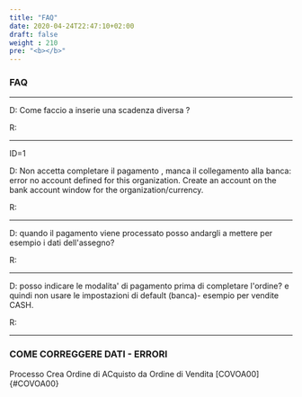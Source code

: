 ```yaml
---
title: "FAQ"
date: 2020-04-24T22:47:10+02:00
draft: false
weight : 210
pre: "<b></b>"
---
```

### **FAQ** 
---
D: Come faccio a inserie una scadenza diversa ?

R:

---
ID=1

D: Non accetta completare il pagamento , manca il collegamento alla banca: error no account defined for this organization. Create an account on the bank account window for the organization/currency.

R:

---
D: quando il pagamento viene processato posso andargli a mettere per esempio i dati dell'assegno?

R:

---
D: posso indicare le modalita' di pagamento prima di completare l'ordine? e quindi non usare le impostazioni di default (banca)-  esempio per vendite CASH.

R:

--- 

### **COME CORREGGERE DATI - ERRORI**

Processo Crea Ordine di ACquisto da Ordine di Vendita [COVOA00]  {#COVOA00}
